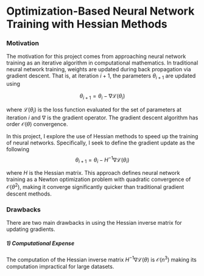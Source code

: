 # Optimization-Based Neural Network Training with Hessian Methods


### Motivation
The motivation for this project comes from approaching neural network training as an iterative algorithm in computational mathematics. In traditional neural network training, weights are updated during back propagation via gradient descent. That is, at iteration $i+1$, the parameters $\theta_{i+1}$ are updated using

$$
\theta_{i+1} = \theta_{i} - \nabla \mathcal{L}(\theta_{i})
$$

where $\mathcal{L}(\theta_{i})$ is the loss function evaluated for the set of parameters at iteration $i$ and $\nabla$ is the gradient operator. The gradient descent algorithm has order $\mathcal{O}(\theta)$ convergence. 


In this project, I explore the use of Hessian methods to speed up the training of neural networks. Specifically, I seek to define the gradient update as the following
$$
\theta_{i+1} = \theta_{i} - H^{-1}\nabla\mathcal{L}(\theta_{i})
$$

where $H$ is the Hessian matrix. This approach defines neural network training as a Newton optimization problem with quadratic convergence of $\mathcal{O}(\theta^{2})$, making it converge significantly quicker than traditional gradient descent methods.


### Drawbacks
There are two main drawbacks in using the Hessian inverse matrix for updating gradients.

##### 1) Computational Expense
The computation of the Hessian inverse matrix $H^{-1}\nabla\mathcal{L}(\theta)$ is $\mathcal{O}(n^{3})$ making its computation impractical for large datasets. 
